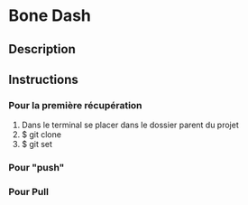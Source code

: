 <h1> Bone Dash</h1>

<h2>Description</h2>

<h2>Instructions</h2>
<h3> Pour la première récupération </h3>
<ol>
<li> Dans le terminal se placer dans le dossier parent du projet </li>
<li> $ git clone </li>
<li> $ git set </li>
</ol>
<h3> Pour "push" </h3>
<h3> Pour Pull </h3>
